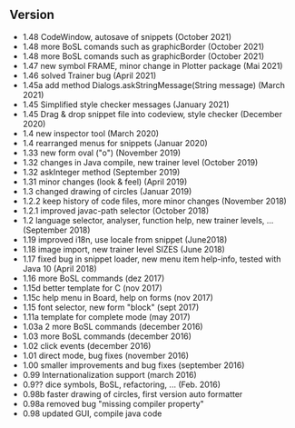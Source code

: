 ## Version 

- 1.48 CodeWindow, autosave of snippets (October 2021)
- 1.48 more BoSL comands such as graphicBorder  (October 2021)
- 1.48 more BoSL comands such as graphicBorder  (October 2021)
- 1.47 new symbol FRAME, minor change in Plotter package  (Mai 2021)
- 1.46 solved Trainer bug  (April 2021)
- 1.45a add method Dialogs.askStringMessage(String message)  (March 2021)
- 1.45 Simplified style checker messages (January 2021)
- 1.45 Drag & drop snippet file into codeview, style checker (December 2020)
- 1.4 new inspector tool (March 2020)
- 1.4 rearranged menus for snippets (Januar 2020)
- 1.33 new form oval ("o") (November 2019)
- 1.32 changes in Java compile, new trainer level (October 2019)
- 1.32 askInteger method (September 2019)
- 1.31 minor changes (look & feel) (April 2019)
- 1.3 changed drawing of circles (Januar 2019)
- 1.2.2 keep history of code files, more minor changes (November 2018)
- 1.2.1 improved javac-path selector (October 2018)
- 1.2 language selector, analyser, function help, new trainer levels, ... (September 2018)
- 1.19 improved i18n, use locale from snippet (June2018)   
- 1.18 image import, new trainer level SIZES (June 2018) 
- 1.17 fixed bug in snippet loader, new menu item help-info, tested with Java 10 (April 2018) 
- 1.16 more BoSL commands (dez 2017) 
- 1.15d better template for C (nov 2017)
- 1.15c help menu in Board, help on forms (nov 2017)
- 1.15  font selector, new form "block" (sept 2017)
- 1.11a template for complete mode (may 2017)
- 1.03a 2 more BoSL commands (december 2016)
- 1.03 more BoSL commands (december 2016)
- 1.02 click events (december 2016)
- 1.01 direct mode, bug fixes (november 2016)
- 1.00 smaller improvements and bug fixes (september 2016)
- 0.99 Internationalization support (march 2016)
- 0.9?? dice symbols, BoSL, refactoring, ... (Feb. 2016)
- 0.98b  faster drawing of circles, first version auto formatter
- 0.98a  removed bug "missing compiler property"
- 0.98   updated GUI, compile java code 
